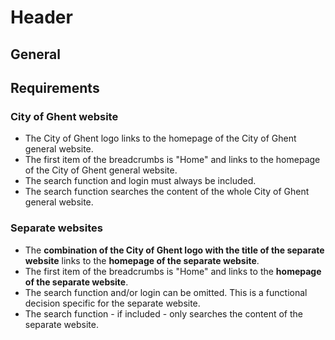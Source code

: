 # Header

## General

## Requirements

### City of Ghent website

* The City of Ghent logo links to the homepage of the City of Ghent general website.
* The first item of the breadcrumbs is "Home" and links to the homepage of the City of Ghent general website.
* The search function and login must always be included.
* The search function searches the content of the whole City of Ghent general website.

### Separate websites

* The **combination of the City of Ghent logo with the title of the separate website** links to the **homepage of the separate website**.
* The first item of the breadcrumbs is "Home" and links to the **homepage of the separate website**.
* The search function and/or login can be omitted. This is a functional decision specific for the separate website.
* The search function - if included - only searches the content of the separate website.